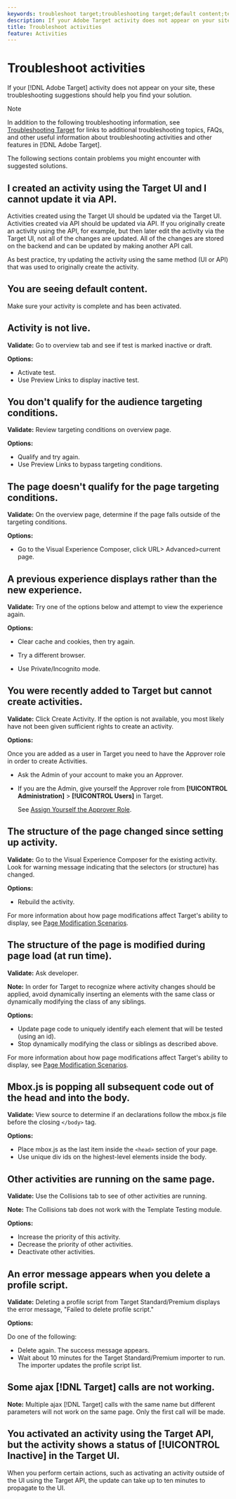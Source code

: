 ```yaml
---
keywords: troubleshoot target;troubleshooting target;default content;test not live;activity not live;targeting not working;previous experience displays;cannot create activities;can't create activities;create activities;page structure changed;page structure modified;error message;error delete profile script;ajax not working
description: If your Adobe Target activity does not appear on your site, these troubleshooting suggestions should help you find your solution.
title: Troubleshoot activities
feature: Activities
---
```


# Troubleshoot activities

If your [!DNL Adobe Target] activity does not appear on your site, these troubleshooting suggestions should help you find your solution.

>[!NOTE]
>
>In addition to the following troubleshooting information, see [Troubleshooting Target](/help/r-troubleshooting-target/troubleshooting-target.md#reference_A9DB82675D044BD8861F6752A4EE6839) for links to additional troubleshooting topics, FAQs, and other useful information about troubleshooting activities and other features in [!DNL Adobe Target].

The following sections contain problems you might encounter with suggested solutions.

## I created an activity using the Target UI and I cannot update it via API.

Activities created using the Target UI should be updated via the Target UI. Activities created via API should be updated via API. If you originally create an activity using the API, for example, but then later edit the activity via the Target UI, not all of the changes are updated. All of the changes are stored on the backend and can be updated by making another API call.

As best practice, try updating the activity using the same method (UI or API) that was used to originally create the activity.

## You are seeing default content.

Make sure your activity is complete and has been activated.

## Activity is not live.

**Validate:** Go to overview tab and see if test is marked inactive or draft.

**Options:**

* Activate test.  
* Use Preview Links to display inactive test.

## You don't qualify for the audience targeting conditions.

**Validate:** Review targeting conditions on overview page.

**Options:**

* Qualify and try again.
* Use Preview Links to bypass targeting conditions.

## The page doesn't qualify for the page targeting conditions.

**Validate:** On the overview page, determine if the page falls outside of the targeting conditions.

**Options:**

* Go to the Visual Experience Composer, click URL\> Advanced\>current page.

## A previous experience displays rather than the new experience.

**Validate:** Try one of the options below and attempt to view the experience again.

**Options:**

* Clear cache and cookies, then try again.

* Try a different browser.
* Use Private/Incognito mode.

## You were recently added to Target but cannot create activities.

**Validate:** Click Create Activity. If the option is not available, you most likely have not been given sufficient rights to create an activity.

**Options:**

Once you are added as a user in Target you need to have the Approver role in order to create Activities.

* Ask the Admin of your account to make you an Approver.
* If you are the Admin, give yourself the Approver role from **[!UICONTROL Administration]** > **[!UICONTROL Users]** in Target. 

  See [Assign Yourself the Approver Role](/help/administrating-target/start-target.md#task_15CAA437A71444E2932B333D5E66A3C7).

## The structure of the page changed since setting up activity.

**Validate:** Go to the Visual Experience Composer for the existing activity. Look for warning message indicating that the selectors (or structure) has changed.

**Options:**

* Rebuild the activity.

For more information about how page modifications affect Target's ability to display, see [Page Modification Scenarios](/help/c-experiences/c-visual-experience-composer/r-troubleshoot-composer/vec-scenarios.md#concept_A458A95F65B4401588016683FB1694DB).

## The structure of the page is modified during page load (at run time).

**Validate:** Ask developer.

**Note:** In order for Target to recognize where activity changes should be applied, avoid dynamically inserting an elements with the same class or dynamically modifying the class of any siblings.

**Options:**

* Update page code to uniquely identify each element that will be tested (using an id).
* Stop dynamically modifying the class or siblings as described above.

For more information about how page modifications affect Target's ability to display, see [Page Modification Scenarios](/help/c-experiences/c-visual-experience-composer/r-troubleshoot-composer/vec-scenarios.md#concept_A458A95F65B4401588016683FB1694DB).

## Mbox.js is popping all subsequent code out of the head and into the body.

**Validate:** View source to determine if an declarations follow the mbox.js file before the closing `</body>` tag.

**Options:**

* Place mbox.js as the last item inside the `<head>` section of your page.
* Use unique div ids on the highest-level elements inside the body.

## Other activities are running on the same page.

**Validate:** Use the Collisions tab to see of other activities are running.

**Note:** The Collisions tab does not work with the Template Testing module.

**Options:**

* Increase the priority of this activity.
* Decrease the priority of other activities.
* Deactivate other activities.

## An error message appears when you delete a profile script.

**Validate:** Deleting a profile script from Target Standard/Premium displays the error message, "Failed to delete profile script."

**Options:**

Do one of the following:

* Delete again. The success message appears.
* Wait about 10 minutes for the Target Standard/Premium importer to run. The importer updates the profile script list.

## Some ajax [!DNL Target] calls are not working.

**Note:** Multiple ajax [!DNL Target] calls with the same name but different parameters will not work on the same page. Only the first call will be made.

## You activated an activity using the Target API, but the activity shows a status of [!UICONTROL Inactive] in the Target UI.

When you perform certain actions, such as activating an activity outside of the UI using the Target API, the update can take up to ten minutes to propagate to the UI.